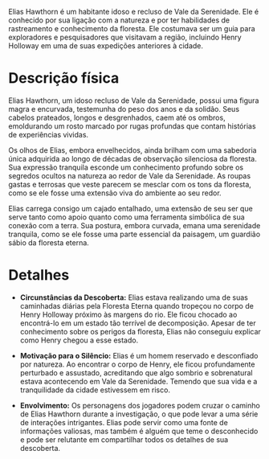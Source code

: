 Elias Hawthorn é um habitante idoso e recluso de Vale da Serenidade. Ele é conhecido por sua ligação com a natureza e por ter habilidades de rastreamento e conhecimento da floresta. Ele costumava ser um guia para exploradores e pesquisadores que visitavam a região, incluindo Henry Holloway em uma de suas expedições anteriores à cidade.
# Descrição física
Elias Hawthorn, um idoso recluso de Vale da Serenidade, possui uma figura magra e encurvada, testemunha do peso dos anos e da solidão. Seus cabelos prateados, longos e desgrenhados, caem até os ombros, emoldurando um rosto marcado por rugas profundas que contam histórias de experiências vividas.

Os olhos de Elias, embora envelhecidos, ainda brilham com uma sabedoria única adquirida ao longo de décadas de observação silenciosa da floresta. Sua expressão tranquila esconde um conhecimento profundo sobre os segredos ocultos na natureza ao redor de Vale da Serenidade. As roupas gastas e terrosas que veste parecem se mesclar com os tons da floresta, como se ele fosse uma extensão viva do ambiente ao seu redor.

Elias carrega consigo um cajado entalhado, uma extensão de seu ser que serve tanto como apoio quanto como uma ferramenta simbólica de sua conexão com a terra. Sua postura, embora curvada, emana uma serenidade tranquila, como se ele fosse uma parte essencial da paisagem, um guardião sábio da floresta eterna.

# Detalhes
- **Circunstâncias da Descoberta:** Elias estava realizando uma de suas caminhadas diárias pela Floresta Eterna quando tropeçou no corpo de Henry Holloway próximo às margens do rio. Ele ficou chocado ao encontrá-lo em um estado tão terrível de decomposição. Apesar de ter conhecimento sobre os perigos da floresta, Elias não conseguiu explicar como Henry chegou a esse estado.
    
- **Motivação para o Silêncio:** Elias é um homem reservado e desconfiado por natureza. Ao encontrar o corpo de Henry, ele ficou profundamente perturbado e assustado, acreditando que algo sombrio e sobrenatural estava acontecendo em Vale da Serenidade. Temendo que sua vida e a tranquilidade da cidade estivessem em risco.
    
- **Envolvimento:** Os personagens dos jogadores podem cruzar o caminho de Elias Hawthorn durante a investigação, o que pode levar a uma série de interações intrigantes. Elias pode servir como uma fonte de informações valiosas, mas também é alguém que teme o desconhecido e pode ser relutante em compartilhar todos os detalhes de sua descoberta.